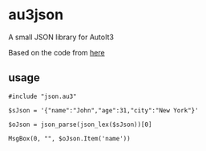 # au3json
A small JSON library for AutoIt3

Based on the code from [here](http://notes.eatonphil.com/writing-a-simple-json-parser.html)

## usage

```AutoIt3
#include "json.au3"

$sJson = '{"name":"John","age":31,"city":"New York"}'

$oJson = json_parse(json_lex($sJson))[0]

MsgBox(0, "", $oJson.Item('name'))
```

